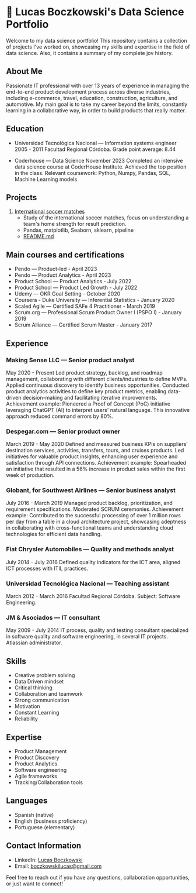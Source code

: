 # 🚀 Lucas Boczkowski's Data Science Portfolio

Welcome to my data science portfolio! This repository contains a collection of projects I've worked on, showcasing my skills and expertise in the field of data science. Also, it contains a summary of my complete jov history.

## About Me

Passionate IT professional with over 13 years of experience in managing the end-to-end product development process across diverse industries, including e-commerce, travel, education, construction, agriculture, and automotive.
My main goal is to take my career beyond the limits, constantly learning in a collaborative way, in order to build products that really matter.

## Education

- Universidad Tecnológica Nacional — Information systems engineer
2005 - 2011
Facultad Regional Córdoba.
Grade point average: 8.44

- Coderhouse — Data Science
November 2023
Completed an intensive data science course at CoderHouse Institute.
Achieved the top position in the class.
Relevant coursework: Python, Numpy, Pandas, SQL, Machine Learning models

## Projects

1. [International soccer matches](https://github.com/LucasIBoczkowski/lucasiboczkowski.github.io/blob/main/International%20Soccer%20Matches/International_soccer_matches_Lucas_Boczkowski.ipynb)
   - Study of the international soccer matches, focus on understanding a team's home strength for result prediction.
   - Pandas, matplotlib, Seaborn, sklearn, pipeline
   - [README.md](https://github.com/LucasIBoczkowski/lucasiboczkowski.github.io/blob/main/International%20Soccer%20Matches/README.md)

## Main courses and certifications

- Pendo — Product-led - April 2023
- Pendo — Product Analytics - April 2023
- Product School — Product Analytics - July 2022
- Product School — Product Led Growth - July 2022
- Udemy — OKR Goal Setting - October 2020
- Coursera - Duke University — Inferential Statistics - January 2020
- Scaled Agile — Certified SAFe 4 Practitioner - March 2019
- Scrum.org — Professional Scrum Product Owner I (PSPO I) - January 2019
- Scrum Alliance — Certified Scrum Master - January 2017

## Experience

### **Making Sense LLC — Senior product analyst**
May 2020 - Present
Led product strategy, backlog, and roadmap management, collaborating with different clients/industries to define MVPs. Applied continuous discovery to identify business opportunities. Conducted product analytics activities to define key product metrics, enabling data-driven decision-making and facilitating iterative improvements.
Achievement example: Pioneered a Proof of Concept (PoC) initiative leveraging ChatGPT (AI) to interpret users' natural language. This innovative approach reduced command errors by 80%.

### **Despegar.com — Senior product owner**
March 2019 - May 2020
Defined and measured business KPIs on suppliers’ destination services, activities, transfers, tours, and cruises products. Led initiatives for valuable product insights, enhancing user experience and satisfaction through API connections.
Achievement example: Spearheaded an initiative that resulted in a 56% increase in product sales within the first week of production.

### **Globant, for Southwest Airlines — Senior business analyst**
July 2016 - March 2019
Managed product backlog, prioritization, and requirement specifications. Moderated SCRUM ceremonies.
Achievement example: Contributed to the successful processing of over 1 million rows per day from a table in a cloud architecture project, showcasing adeptness in collaborating with cross-functional teams and understanding cloud technologies for efficient data handling.

### **Fiat Chrysler Automobiles — Quality and methods analyst**
July 2014 - July 2016
Defined quality indicators for the ICT area, aligned ICT processes with ITIL practices.

### **Universidad Tecnológica Nacional — Teaching assistant**
March 2012 - March 2016
Facultad Regional Córdoba. Subject: Software Engineering.

### **JM & Asociados — IT consultant**
May 2009 - July 2014
IT process, quality and testing consultant specialized in software quality and software engineering, in several IT projects. Atlassian administrator.

## Skills

- Creative problem solving
- Data Driven mindset
- Critical thinking
- Collaboration and teamwork
- Strong communication
- Motivation
- Constant Learning
- Reliability

## Expertise

- Product Management
- Product Discovery
- Product Analytics
- Software engineering
- Agile frameworks
- Tracking/Collaboration tools

## Languages
- Spanish (native)
- English (business proficiency)
- Portuguese (elementary)


## Contact Information

- LinkedIn: [Lucas Boczkowski](https://www.linkedin.com/in/lucasboczkowski/)
- Email: boczkowskilucas@gmail.com

Feel free to reach out if you have any questions, collaboration opportunities, or just want to connect!
